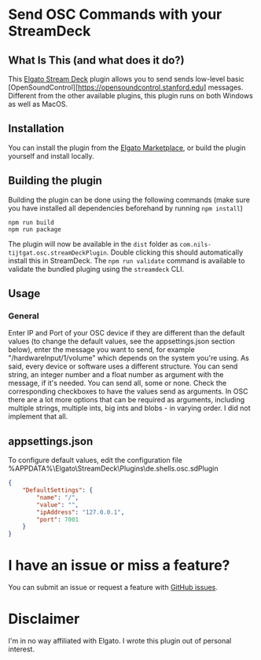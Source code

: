 # Send OSC Commands with your StreamDeck

## What Is This (and what does it do?)

This [Elgato Stream Deck][Stream Deck] plugin allows you to send sends low-level basic [OpenSoundControl][https://opensoundcontrol.stanford.edu] messages. Different from the other available plugins, this plugin runs on both Windows as well as MacOS.

## Installation

You can install the plugin from the [Elgato Marketplace](https://marketplace.elgato.com), or build the plugin yourself and install locally.

## Building the plugin

Building the plugin can be done using the following commands (make sure you have installed all dependencies beforehand by running `npm install`)

```
npm run build
npm run package
```

The plugin will now be available in the `dist` folder as `com.nils-tijtgat.osc.streamDeckPlugin`. Double clicking this should automatically install this in StreamDeck. The `npm run validate` command is available to validate the bundled pluging using the `streamdeck` CLI.

## Usage

### General

Enter IP and Port of your OSC device if they are different than the default values (to change the default values, see the appsettings.json section below), enter the message you want to send, for example "/hardwareInput/1/volume" which depends on the system you're using. As said, every device or software uses a different structure.
You can send string, an integer number and a float number as argument with the message, if it's needed. You can send all, some or none. Check the corresponding checkboxes to have the values send as arguments.
In OSC there are a lot more options that can be required as arguments, including multiple strings, multiple ints, big ints and blobs - in varying order. I did not implement that all.

## appsettings.json

To configure default values, edit the configuration file
%APPDATA%\Elgato\StreamDeck\Plugins\de.shells.osc.sdPlugin

```json
{
    "DefaultSettings": {
        "name": "/",
        "value": "",
        "ipAddress": "127.0.0.1",
        "port": 7001
    }
}
```

# I have an issue or miss a feature?

You can submit an issue or request a feature with [GitHub issues].

# Disclaimer

I'm in no way affiliated with Elgato. I wrote this plugin out of personal interest.

<!-- Reference Links -->

[Stream Deck]: https://www.elgato.com/gaming/stream-deck/ "Elgato's Stream Deck product page"
[OpenSoundControl]: https://opensoundcontrol.stanford.edu 'OSC homepage'
[GitHub issues]: https://github.com/timebutt/streamdeck-osc/issues 'GitHub issues link'
